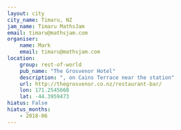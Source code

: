 ```yaml
---
layout: city                                           
city_name: Timaru, NZ                                                          
jam_name: Timaru MathsJam
email: timaru@mathsjam.com
organiser:
    name: Mark
    email: timaru@mathsjam.com
location:
    group: rest-of-world
    pub_name: "The Grosvenor Hotel"
    description: ", on Cains Terrace near the station"
    url: http://thegrosvenor.co.nz/restaurant-bar/
    lon: 171.2545668
    lat: -44.3959473
hiatus: False
hiatus_months:
    - 2018-06
---
```

